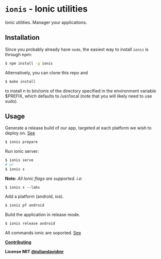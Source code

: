 # `ionis` - Ionic utilities

Ionic utilities. Manager your applications.

## Installation

Since you probably already have `node`, the easiest way to install `ionis` is through npm:

```sh
$ npm install -g ionis
```
Alternatively, you can clone this repo and

```sh
$ make install
```
to install n to bin/ionis of the directory specified in the environment variable $PREFIX, which defaults to /usr/local (note that you will likely need to use sudo).

## Usage

Generate a release build of our app, targeted at each platform we wish to deploy on. [See](http://ionicframework.com/docs/v1/guide/publishing.html)
```sh
$ ionis prepare
```

Run ionic server:
```sh
$ ionis serve
# or
$ ionis s
```
**Note:** _All Ionic flags are supported. i.e:_
```
$ ionis s --labs
```

Add a platform (android, ios).
```sh
$ ionis pf android
```

Build the application in release mode.
```sh
$ ionis release android
```

All commands ionic are soported. [See](https://ionicframework.com/docs/cli)

**[Contributing](./.github/CONTRIBUTING.md)**

**License MIT [@juliandavidmr](https://github.com/juliandavidmr)**